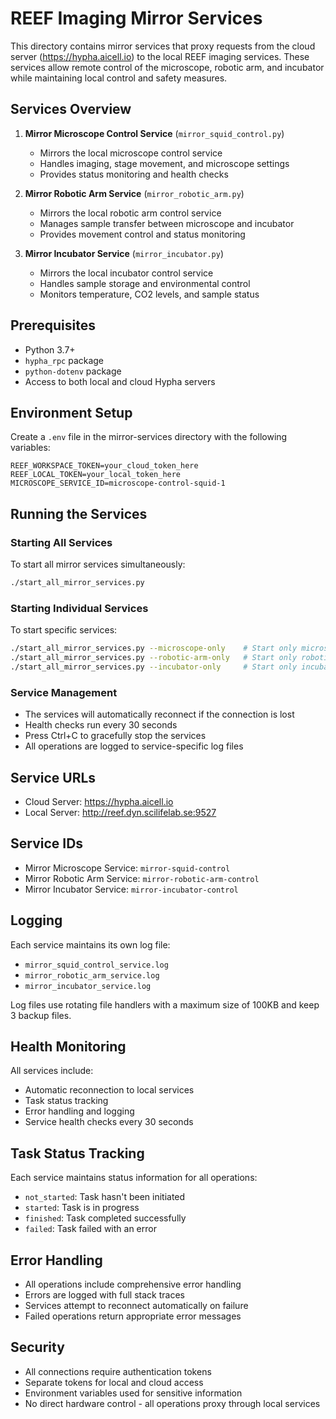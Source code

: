 # REEF Imaging Mirror Services

This directory contains mirror services that proxy requests from the cloud server (https://hypha.aicell.io) to the local REEF imaging services. These services allow remote control of the microscope, robotic arm, and incubator while maintaining local control and safety measures.

## Services Overview

1. **Mirror Microscope Control Service** (`mirror_squid_control.py`)
   - Mirrors the local microscope control service
   - Handles imaging, stage movement, and microscope settings
   - Provides status monitoring and health checks

2. **Mirror Robotic Arm Service** (`mirror_robotic_arm.py`)
   - Mirrors the local robotic arm control service
   - Manages sample transfer between microscope and incubator
   - Provides movement control and status monitoring

3. **Mirror Incubator Service** (`mirror_incubator.py`)
   - Mirrors the local incubator control service
   - Handles sample storage and environmental control
   - Monitors temperature, CO2 levels, and sample status

## Prerequisites

- Python 3.7+
- `hypha_rpc` package
- `python-dotenv` package
- Access to both local and cloud Hypha servers

## Environment Setup

Create a `.env` file in the mirror-services directory with the following variables:

```env
REEF_WORKSPACE_TOKEN=your_cloud_token_here
REEF_LOCAL_TOKEN=your_local_token_here
MICROSCOPE_SERVICE_ID=microscope-control-squid-1
```

## Running the Services

### Starting All Services

To start all mirror services simultaneously:

```bash
./start_all_mirror_services.py
```

### Starting Individual Services

To start specific services:

```bash
./start_all_mirror_services.py --microscope-only    # Start only microscope service
./start_all_mirror_services.py --robotic-arm-only   # Start only robotic arm service
./start_all_mirror_services.py --incubator-only     # Start only incubator service
```

### Service Management

- The services will automatically reconnect if the connection is lost
- Health checks run every 30 seconds
- Press Ctrl+C to gracefully stop the services
- All operations are logged to service-specific log files

## Service URLs

- Cloud Server: https://hypha.aicell.io
- Local Server: http://reef.dyn.scilifelab.se:9527

## Service IDs

- Mirror Microscope Service: `mirror-squid-control`
- Mirror Robotic Arm Service: `mirror-robotic-arm-control`
- Mirror Incubator Service: `mirror-incubator-control`

## Logging

Each service maintains its own log file:
- `mirror_squid_control_service.log`
- `mirror_robotic_arm_service.log`
- `mirror_incubator_service.log`

Log files use rotating file handlers with a maximum size of 100KB and keep 3 backup files.

## Health Monitoring

All services include:
- Automatic reconnection to local services
- Task status tracking
- Error handling and logging
- Service health checks every 30 seconds

## Task Status Tracking

Each service maintains status information for all operations:
- `not_started`: Task hasn't been initiated
- `started`: Task is in progress
- `finished`: Task completed successfully
- `failed`: Task failed with an error

## Error Handling

- All operations include comprehensive error handling
- Errors are logged with full stack traces
- Services attempt to reconnect automatically on failure
- Failed operations return appropriate error messages

## Security

- All connections require authentication tokens
- Separate tokens for local and cloud access
- Environment variables used for sensitive information
- No direct hardware control - all operations proxy through local services 